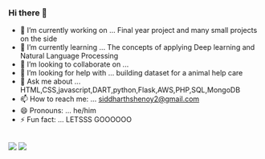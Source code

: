 ### Hi there 👋 

- 🔭 I’m currently working on ... Final year project and many small projects on the side
- 🌱 I’m currently learning ... The concepts of applying Deep learning and Natural Language Processing
- 👯 I’m looking to collaborate on ... 
- 🤔 I’m looking for help with ... building dataset for a animal help care
- 💬 Ask me about ... HTML,CSS,javascript,DART,python,Flask,AWS,PHP,SQL,MongoDB
- 📫 How to reach me: ... siddharthshenoy2@gmail.com
- 😄 Pronouns: ... he/him
- ⚡ Fun fact: ... LETSSS GOOOOOO

<br>
<img src="https://github-readme-stats.vercel.app/api?username=siddharthshenoy"></img>
<img src="https://github-readme-stats.vercel.app/api/top-langs/?username=siddharthshenoy&&langs_count=5" ></img>
